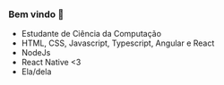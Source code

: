 ### Bem vindo 👋

-  Estudante de Ciência da Computação  
-  HTML, CSS, Javascript, Typescript, Angular e React
-  NodeJs
-  React Native <3
-  Ela/dela
  <!-- 
<div>
  
  ##
<a href="https://github.com/myoui01">
<img height="180em" src="https://github-readme-stats.vercel.app/api/top-langs/?username=myoui01&layout=compact&langs_count=7&theme=gotham"/>
<img height="180em" src="https://github-readme-stats.vercel.app/api?username=myoui01&show_icons=true&theme=gotham&include_all_commits=true&count_private=true"/> 
</div>
-->
